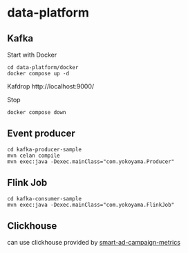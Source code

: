 # data-platform

## Kafka
Start with Docker
```shell
cd data-platform/docker
docker compose up -d
```

Kafdrop
http://localhost:9000/

Stop
```shell
docker compose down
```

## Event producer
```shell
cd kafka-producer-sample
mvn celan compile
mvn exec:java -Dexec.mainClass="com.yokoyama.Producer"
```

## Flink Job
```shell
cd kafka-consumer-sample
mvn exec:java -Dexec.mainClass="com.yokoyama.FlinkJob"
```

## Clickhouse
can use clickhouse provided by [smart-ad-campaign-metrics](https://github.com/smartnews/smart-ad-campaign-metrics)
